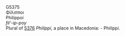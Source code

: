 <body>
  <p>G5375<br>  Φίλιπποι  <br> Philippoi  <br><i>fil‘-ip-poy </i><br>Plural of <a href="g5376.htm">5376</a>  <i>Philippi</i>, a place in Macedonia: - Philippi.<br></p>
 </body>